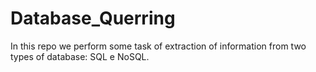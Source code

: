 # Database_Querring
In this repo we perform some task of extraction of information from two types of database: SQL e NoSQL.
